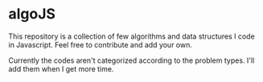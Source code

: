 algoJS
======

This repository is a collection of few algorithms and data structures I code in Javascript. Feel free to contribute and add your own.


Currently the codes aren't categorized according to the problem types. I'll add them when I get more time.
